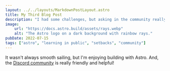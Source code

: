 ```yaml
---
layout: ../../layouts/MarkdownPostLayout.astro
title: My Third Blog Post
description: "I had some challenges, but asking in the community really helped!"
image:
    url: "https://docs.astro.build/assets/rays.webp"
    alt: "The Astro logo on a dark background with rainbow rays."
pubDate: 2022-07-15
tags: ["astro", "learning in public", "setbacks", "community"]
---
```


It wasn't always smooth sailing, but I'm enjoying building with Astro. And, the [Discord community](https://astro.build/chat) is really friendly and helpful!
